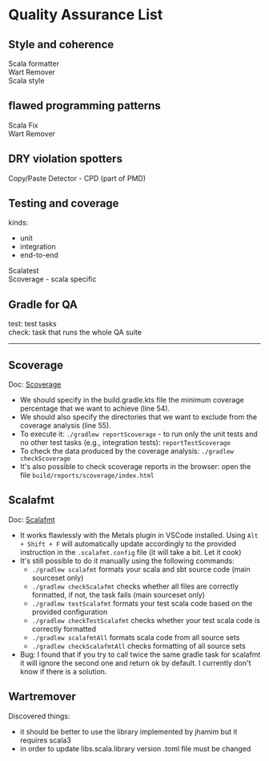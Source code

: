 # Quality Assurance List

## Style and coherence

Scala formatter  
Wart Remover  
Scala style  

## flawed programming patterns

Scala Fix  
Wart Remover  

## DRY violation spotters

Copy/Paste Detector - CPD (part of PMD)

## Testing and coverage
kinds:
 - unit
 - integration
 - end-to-end

Scalatest  
Scoverage - scala specific  

## Gradle for QA

test: test tasks  
check: task that runs the whole QA suite

---

## Scoverage
Doc: [Scoverage](https://github.com/scoverage/gradle-scoverage)
- We should specify in the build.gradle.kts file the minimum coverage percentage that we want to achieve (line 54).
- We should also specify the directories that we want to exclude from the coverage analysis (line 55).
- To execute it: `./gradlew reportScoverage` - to run only the unit tests and no other test tasks (e.g., integration tests): `reportTestScoverage`
- To check the data produced by the coverage analysis: `./gradlew checkScoverage`
- It's also possible to check scoverage reports in the browser: open the file `build/reports/scoverage/index.html`

## Scalafmt
Doc: [Scalafmt](https://scalameta.org/scalafmt/docs/installation.html)
- It works flawlessly with the Metals plugin in VSCode installed. Using `Alt + Shift + F` will automatically update accordingly to the provided instruction in the `.scalafmt.config` file (it will take a bit. Let it cook)
- It's still possible to do it manually using the following commands:
    - `./gradlew scalafmt` formats your scala and sbt source code (main sourceset only)
    - `./gradlew checkScalafmt` checks whether all files are correctly formatted, if not, the task fails (main sourceset only)
    - `./gradlew testScalafmt` formats your test scala code based on the provided configuration
    - `./gradlew checkTestScalafmt` checks whether your test scala code is correctly formatted
    - `./gradlew scalafmtAll` formats scala code from all source sets
    - `./gradlew checkScalafmtAll` checks formatting of all source sets
- Bug: I found that if you try to call twice the same gradle task for scalafmt it will ignore the second one and return ok by default. I currently don't know if there is a solution.

## Wartremover
Discovered things:
- it should be better to use the library implemented by jhamim but it requires scala3
- in order to update libs.scala.library version .toml file must be changed